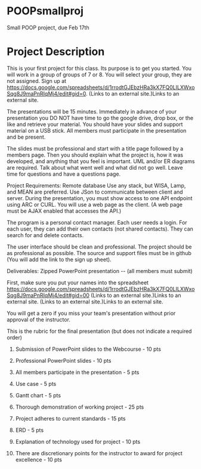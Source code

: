 # POOPsmallproj

Small POOP project, due Feb 17th


# Project Description

This is your first project for this class. Its purpose is to get you started. You will work in a group of groups of 7 or 8. You will select your group, they are not assigned. Sign up at https://docs.google.com/spreadsheets/d/1rrodtGJEbzHRa3kX7FQ0LILXWxoSqg8J9maPnRIqMj4/edit#gid=0. (Links to an external site.)Links to an external site.

The presentations will be 15 minutes. Immediately in advance of your presentation you DO NOT have time to go the google drive, drop box, or the like and retrieve your material. You should have your slides and support material on a USB stick. All members must participate in the presentation and be present.

The slides must be professional and start with a title page followed by a members page. Then you should explain what the project is, how it was developed, and anything that you feel is important. UML and/or ER diagrams are required. Talk about what went well and what did not go well. Leave time for questions and have a questions page.

Project Requirements:
Remote database
Use any stack, but WISA, Lamp, and MEAN are preferred.
Use JSon to communicate between client and server. During the presentation, you must show access to one API endpoint using ARC or CURL.
You will use a web page as the client. (A web page must be AJAX enabled that accesses the API.)

The program is a personal contact manager. Each user needs a login. For each user, they can add their own contacts (not shared contacts). They can search for and delete contacts.

The user interface should be clean and professional. The project should be as professional as possible. The source and support files must be in github (You will add the link to the sign up sheet).

Deliverables:
Zipped PowerPoint presentation -- (all members must submit)


First, make sure you put your names into the spreadsheet https://docs.google.com/spreadsheets/d/1rrodtGJEbzHRa3kX7FQ0LILXWxoSqg8J9maPnRIqMj4/edit#gid=00 (Links to an external site.)Links to an external site. (Links to an external site.)Links to an external site.

You will get a zero if you miss your team's presentation without prior approval of the instructor.

This is the rubric for the final presentation (but does not indicate a required order)

1. Submission of PowerPoint slides to the Webcourse - 10 pts

2. Professional PowerPoint slides - 10 pts

3. All members participate in the presentation - 5 pts

4. Use case - 5 pts

5. Gantt chart - 5 pts

6. Thorough demonstration of working project - 25 pts

7. Project adheres to current standards - 15 pts

8. ERD - 5 pts

9. Explanation of technology used for project - 10 pts

10. There are discretionary points for the instructor to award for project excellence - 10 pts
